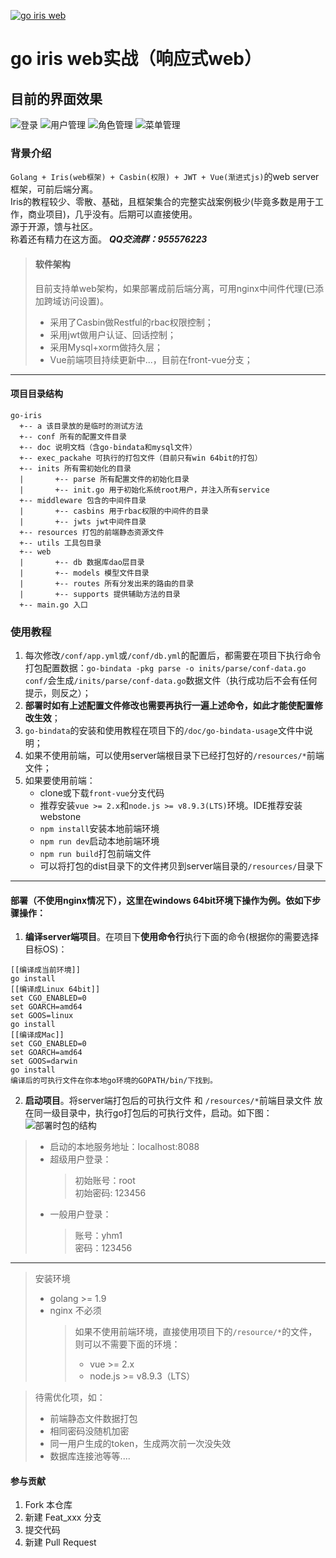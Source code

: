 <a href='https://gitee.com/wx85278161/go-iris'><img src='https://gitee.com/wx85278161/go-iris/widgets/widget_1.svg' alt='go iris web'></img></a>
# go iris web实战（响应式web）

## 目前的界面效果
![登录](https://images.gitee.com/uploads/images/2019/0108/173619_918bd02f_1537471.png "屏幕截图.png")
![用户管理](https://images.gitee.com/uploads/images/2019/0122/172900_4bb52b8f_1537471.png "屏幕截图.png")
![角色管理](https://images.gitee.com/uploads/images/2019/0122/172936_6bacbb35_1537471.png "屏幕截图.png")
![菜单管理](https://images.gitee.com/uploads/images/2019/0122/172953_bc31acf3_1537471.png "屏幕截图.png")

### 背景介绍
`Golang + Iris(web框架) + Casbin(权限) + JWT + Vue(渐进式js)`的web server框架，可前后端分离。<br />
Iris的教程较少、零散、基础，且框架集合的完整实战案例极少(毕竟多数是用于工作，商业项目)，几乎没有。后期可以直接使用。<br />
源于开源，馈与社区。<br />
称着还有精力在这方面。
***QQ交流群：955576223***

> #### 软件架构
> 目前支持单web架构，如果部署成前后端分离，可用nginx中间件代理(已添加跨域访问设置)。
>    * 采用了Casbin做Restful的rbac权限控制；
>    * 采用jwt做用户认证、回话控制；
>    * 采用Mysql+xorm做持久层；
>    * Vue前端项目持续更新中...，目前在front-vue分支；

***
#### 项目目录结构
```
go-iris
  +-- a 该目录放的是临时的测试方法
  +-- conf 所有的配置文件目录
  +-- doc 说明文档（含go-bindata和mysql文件）
  +-- exec_packahe 可执行的打包文件（目前只有win 64bit的打包）
  +-- inits 所有需初始化的目录
  |       +-- parse 所有配置文件的初始化目录
  |       +-- init.go 用于初始化系统root用户，并注入所有service
  +-- middleware 包含的中间件目录
  |       +-- casbins 用于rbac权限的中间件的目录
  |       +-- jwts jwt中间件目录
  +-- resources 打包的前端静态资源文件
  +-- utils 工具包目录
  +-- web
  |       +-- db 数据库dao层目录
  |       +-- models 模型文件目录
  |       +-- routes 所有分发出来的路由的目录
  |       +-- supports 提供辅助方法的目录
  +-- main.go 入口
```

### 使用教程
1. 每次修改`/conf/app.yml`或`/conf/db.yml`的配置后，都需要在项目下执行命令打包配置数据：`go-bindata -pkg parse -o inits/parse/conf-data.go conf/`会生成`/inits/parse/conf-data.go`数据文件（执行成功后不会有任何提示，则反之）；
2. **部署时如有上述配置文件修改也需要再执行一遍上述命令，如此才能使配置修改生效**；
3. `go-bindata`的安装和使用教程在项目下的`/doc/go-bindata-usage`文件中说明；
4. 如果不使用前端，可以使用server端根目录下已经打包好的`/resources/*`前端文件；
5. 如果要使用前端：
    * clone或下载`front-vue`分支代码
    * 推荐安装`vue >= 2.x`和`node.js >= v8.9.3(LTS)`环境。IDE推荐安装webstone
    * `npm install`安装本地前端环境
    * `npm run dev`启动本地前端环境
    * `npm run build`打包前端文件
    * 可以将打包的dist目录下的文件拷贝到server端目录的`/resources/`目录下

***
#### 部署（不使用nginx情况下），这里在windows 64bit环境下操作为例。依如下步骤操作：
1. **编译server端项目**。在项目下**使用命令行**执行下面的命令(根据你的需要选择目标OS)：
```
[[编译成当前环境]]
go install
[[编译成Linux 64bit]]
set CGO_ENABLED=0
set GOARCH=amd64
set GOOS=linux
go install
[[编译成Mac]]
set CGO_ENABLED=0
set GOARCH=amd64
set GOOS=darwin
go install
编译后的可执行文件在你本地go环境的GOPATH/bin/下找到。
```

2. **启动项目**。将server端打包后的可执行文件 和 `/resources/*`前端目录文件 放在同一级目录中，执行go打包后的可执行文件，启动。如下图：
![部署时包的结构](https://images.gitee.com/uploads/images/2019/0108/214456_90a778b1_1537471.png "屏幕截图.png")

> * 启动的本地服务地址：localhost:8088<br/>
> * 超级用户登录：
>    > 初始账号：root<br />
>    > 初始密码: 123456
> * 一般用户登录：
>    > 账号：yhm1<br />
>    > 密码：123456


***
> 安装环境
> * golang >= 1.9
> * nginx 不必须
>    > 如果不使用前端环境，直接使用项目下的`/resource/*`的文件，则可以不需要下面的环境：
>    > * vue >= 2.x
>    > * node.js >= v8.9.3（LTS）

> 待需优化项，如：
> * 前端静态文件数据打包
> * 相同密码没随机加密
> * 同一用户生成的token，生成两次前一次没失效
> * 数据库连接池等等....


#### 参与贡献
1. Fork 本仓库
2. 新建 Feat_xxx 分支
3. 提交代码
4. 新建 Pull Request